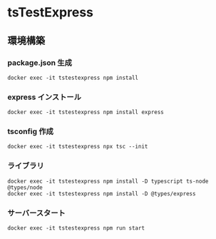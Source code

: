 # tsTestExpress

## 環境構築

### package.json 生成

```
docker exec -it tstestexpress npm install
```

### express インストール

```
docker exec -it tstestexpress npm install express
```

### tsconfig 作成

```
docker exec -it tstestexpress npx tsc --init
```

### ライブラリ

```
docker exec -it tstestexpress npm install -D typescript ts-node @types/node
docker exec -it tstestexpress npm install -D @types/express
```

### サーバースタート

```
docker exec -it tstestexpress npm run start
```
